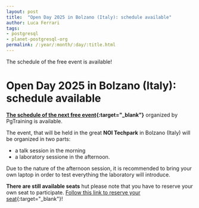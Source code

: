 ```yaml
---
layout: post
title:  "Open Day 2025 in Bolzano (Italy): schedule available"
author: Luca Ferrari
tags:
- postgresql
- planet-postgresql-org
permalink: /:year/:month/:day/:title.html
---
```

The schedule of the free event is available!

# Open Day 2025 in Bolzano (Italy): schedule available

**[The schedule of the next free event](https://pgtraining.gitlab.io/openday/){:target="_blank"}** organized by PgTraining is available.



The event, that will be held in the great **NOI Techpark** in Bolzano (Italy) will be organized in two parts:
- a talk session in the morning
- a laboratory sessione in the afternoon.

Due to the nature of the afternoon session, it is recommended to bring your own laptop in order to test everything the laboratory will introduce.

**There are still available seats** hut please note that you have to reserve your own seat to participate.
[Follow this link to reserve your seat](https://www.eventbrite.it/e/biglietti-postgresql-openday-2025-1104461316529?aff=oddtdtcreator&_gl=1*1xswsr*_up*MQ..*_ga*MTg3NzI4OTE2NS4xNzMzMjM0NzI1*_ga_TQVES5V6SH*MTczMzIzNDcyNC4xLjAuMTczMzIzNDcyNC4wLjAuMA/){:target="_blank"}!
